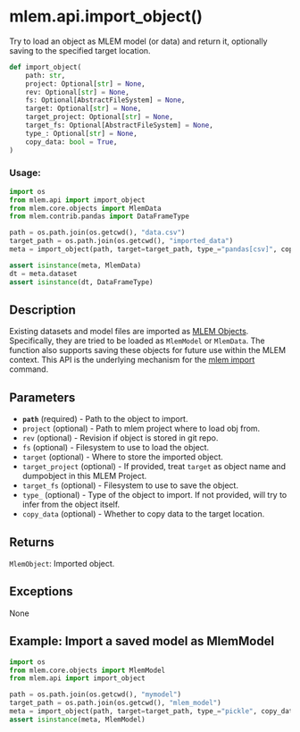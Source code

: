 # mlem.api.import_object()

Try to load an object as MLEM model (or data) and return it, optionally saving
to the specified target location.

```py
def import_object(
    path: str,
    project: Optional[str] = None,
    rev: Optional[str] = None,
    fs: Optional[AbstractFileSystem] = None,
    target: Optional[str] = None,
    target_project: Optional[str] = None,
    target_fs: Optional[AbstractFileSystem] = None,
    type_: Optional[str] = None,
    copy_data: bool = True,
)
```

### Usage:

```py
import os
from mlem.api import import_object
from mlem.core.objects import MlemData
from mlem.contrib.pandas import DataFrameType

path = os.path.join(os.getcwd(), "data.csv")
target_path = os.path.join(os.getcwd(), "imported_data")
meta = import_object(path, target=target_path, type_="pandas[csv]", copy_data=True)

assert isinstance(meta, MlemData)
dt = meta.dataset
assert isinstance(dt, DataFrameType)
```

## Description

Existing datasets and model files are imported as
[MLEM Objects](/doc/user-guide/basic-concepts#mlem-objects). Specifically, they
are tried to be loaded as `MlemModel` or `MlemData`. The function also supports
saving these objects for future use within the MLEM context. This API is the
underlying mechanism for the [mlem import](/doc/command-reference/import)
command.

## Parameters

- **`path`** (required) - Path to the object to import.
- `project` (optional) - Path to mlem project where to load obj from.
- `rev` (optional) - Revision if object is stored in git repo.
- `fs` (optional) - Filesystem to use to load the object.
- `target` (optional) - Where to store the imported object.
- `target_project` (optional) - If provided, treat `target` as object name and
  dumpobject in this MLEM Project.
- `target_fs` (optional) - Filesystem to use to save the object.
- `type_` (optional) - Type of the object to import. If not provided, will try
  to infer from the object itself.
- `copy_data` (optional) - Whether to copy data to the target location.

## Returns

`MlemObject`: Imported object.

## Exceptions

None

## Example: Import a saved model as MlemModel

```py
import os
from mlem.core.objects import MlemModel
from mlem.api import import_object

path = os.path.join(os.getcwd(), "mymodel")
target_path = os.path.join(os.getcwd(), "mlem_model")
meta = import_object(path, target=target_path, type_="pickle", copy_data=True)
assert isinstance(meta, MlemModel)
```
